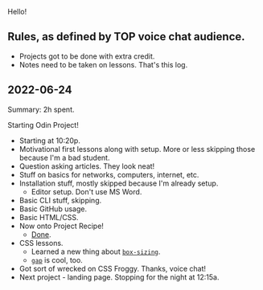Hello!

## Rules, as defined by TOP voice chat audience.

- Projects got to be done with extra credit.
- Notes need to be taken on lessons.  That's this log.

## 2022-06-24

Summary: 2h spent.

Starting Odin Project!

- Starting at 10:20p.
- Motivational first lessons along with setup.  More or less skipping those
  because I'm a bad student.
- Question asking articles.  They look neat!
- Stuff on basics for networks, computers, internet, etc.
- Installation stuff, mostly skipped because I'm already setup.
    - Editor setup.  Don't use MS Word.
- Basic CLI stuff, skipping.
- Basic GitHub usage.
- Basic HTML/CSS.
- Now onto Project Recipe!
    - [Done][recipes].
- CSS lessons.
    - Learned a new thing about [`box-sizing`][box-sizing].
    - [`gap`][gap] is cool, too.
- Got sort of wrecked on CSS Froggy.  Thanks, voice chat!
- Next project - landing page.  Stopping for the night at 12:15a.

[box-sizing]: https://developer.mozilla.org/en-US/docs/Learn/CSS/Building_blocks/The_box_model#the_alternative_css_box_model
[gap]: https://developer.mozilla.org/en-US/docs/Web/CSS/gap
[recipes]: https://oogeima.github.io/odin-recipes/
